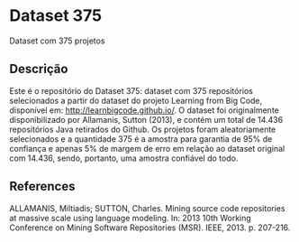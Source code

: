 # Dataset 375

Dataset com 375 projetos

## Descrição
Este é o repositório do Dataset 375: dataset com 375 repositórios selecionados a partir do dataset do projeto  Learning from Big Code, disponível em: http://learnbigcode.github.io/.
O dataset foi originalmente disponibilizado por Allamanis, Sutton (2013), e contém um total de 14.436 repositórios Java retirados do Github.
Os projetos foram aleatoriamente selecionados e a quantidade 375 é a amostra para garantia de 95% de confiança e apenas 5% de margem de erro em relação ao dataset original com 14.436, sendo, portanto, uma amostra confiável do todo.


## References 
ALLAMANIS, Miltiadis; SUTTON, Charles. Mining source code repositories at massive scale using language modeling. In: 2013 10th Working Conference on Mining Software Repositories (MSR). IEEE, 2013. p. 207-216.